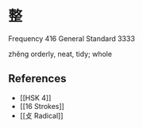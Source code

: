 # 整
Frequency 416
General Standard 3333

zhěng
orderly, neat, tidy; whole

## References
- [[HSK 4]]
- [[16 Strokes]]
- [[攴 Radical]]
